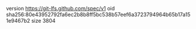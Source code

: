 version https://git-lfs.github.com/spec/v1
oid sha256:80e43952792fa6ec2b8b8ff5bc538b57eef6a3723794964b65b17a151e9467b2
size 3804
